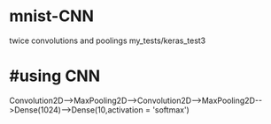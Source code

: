 # mnist-CNN
twice convolutions and poolings
my_tests/keras_test3
# #using CNN  
Convolution2D-->MaxPooling2D-->Convolution2D-->MaxPooling2D-->Dense(1024)-->Dense(10,activation = 'softmax')
